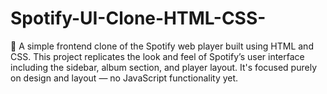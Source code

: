 # Spotify-UI-Clone-HTML-CSS-
🎵 A simple frontend clone of the Spotify web player built using HTML and CSS.
This project replicates the look and feel of Spotify’s user interface including the sidebar, album section, and player layout.
It's focused purely on design and layout — no JavaScript functionality yet.

